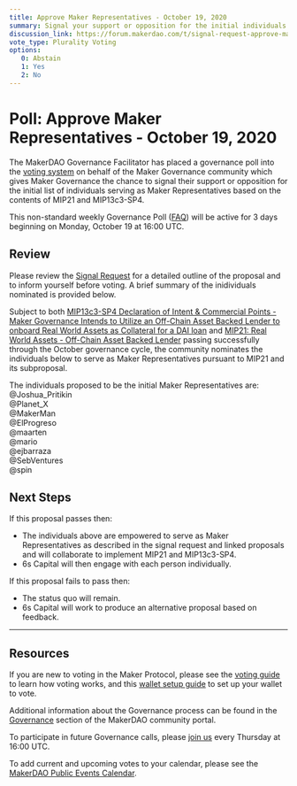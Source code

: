```yaml
---
title: Approve Maker Representatives - October 19, 2020
summary: Signal your support or opposition for the initial individuals serving as Maker Representatives for Real World Assets as collateral described in MIP21 and MIP13c3-SP4.
discussion_link: https://forum.makerdao.com/t/signal-request-approve-maker-representatives-as-an-oversight-role-for-real-world-assets-october-2020/4656
vote_type: Plurality Voting
options:
   0: Abstain
   1: Yes
   2: No
---
```

# Poll: Approve Maker Representatives - October 19, 2020

The MakerDAO Governance Facilitator has placed a governance poll into the [voting system](https://vote.makerdao.com/polling) on behalf of the Maker Governance community which gives Maker Governance the chance to signal their support or opposition for the initial list of individuals serving as Maker Representatives based on the contents of MIP21 and MIP13c3-SP4.

This non-standard weekly Governance Poll ([FAQ](https://community-development.makerdao.com/makerdao-mcd-faqs/faqs#governance)) will be active for 3 days beginning on Monday, October 19 at 16:00 UTC.

## Review

Please review the [Signal Request](https://forum.makerdao.com/t/signal-request-approve-maker-representatives-as-an-oversight-role-for-real-world-assets-october-2020/4656) for a detailed outline of the proposal and to inform yourself before voting. A brief summary of the inidividuals nominated is provided below.

Subject to both [MIP13c3-SP4 Declaration of Intent & Commercial Points - Maker Governance Intends to Utilize an Off-Chain Asset Backed Lender to onboard Real World Assets as Collateral for a DAI loan](https://forum.makerdao.com/t/mip13c3-sp4-declaration-of-intent-commercial-points-off-chain-asset-backed-lender-to-onboard-real-world-assets-as-collateral-for-a-dai-loan/3914) and [MIP21: Real World Assets - Off-Chain Asset Backed Lender](https://forum.makerdao.com/t/mip21-real-world-assets-off-chain-asset-backed-lender/3917) passing successfully through the October governance cycle, the community nominates the individuals below to serve as Maker Representatives pursuant to MIP21 and its subproposal.

The individuals proposed to be the initial Maker Representatives are:  
@Joshua_Pritikin  
@Planet_X  
@MakerMan  
@ElProgreso  
@maarten  
@mario  
@ejbarraza  
@SebVentures  
@spin  

## Next Steps

If this proposal passes then:

* The individuals above are empowered to serve as Maker Representatives as described in the signal request and linked proposals and will collaborate to implement MIP21 and MIP13c3-SP4.
* 6s Capital will then engage with each person individually.

If this proposal fails to pass then:

* The status quo will remain.
* 6s Capital will work to produce an alternative proposal based on feedback.

---

## Resources

If you are new to voting in the Maker Protocol, please see the [voting guide](https://community-development.makerdao.com/en/learn/governance/how-voting-works/) to learn how voting works, and this [wallet setup guide](https://community-development.makerdao.com/en/learn/governance/voting-setup/) to set up your wallet to vote.

Additional information about the Governance process can be found in the [Governance](https://community-development.makerdao.com/en/learn/governance) section of the MakerDAO community portal.

To participate in future Governance calls, please [join us](https://github.com/makerdao/community/tree/master/governance/governance-and-risk-meetings) every Thursday at 16:00 UTC.

To add current and upcoming votes to your calendar, please see the [MakerDAO Public Events Calendar](https://calendar.google.com/calendar/embed?src=makerdao.com_3efhm2ghipksegl009ktniomdk%40group.calendar.google.com&ctz=America%2FLos_Angeles).
